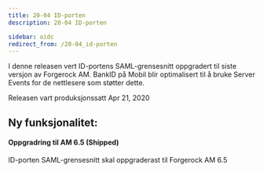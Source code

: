 ```yaml
---
title: 20-04 ID-porten
description: 20-04 ID-porten

sidebar: oidc
redirect_from: /20-04_id-porten
---
```



I denne releasen vert ID-portens SAML-grensesnitt oppgradert til siste versjon av Forgerock AM. BankID på Mobil blir optimalisert til å bruke Server Events for de nettlesere som støtter dette.



Releasen vart produksjonssatt Apr 21, 2020

## Ny funksjonalitet:


#### Oppgradring til AM 6.5 (Shipped)

ID-porten SAML-grensesnitt skal oppgraderast til Forgerock AM 6.5

